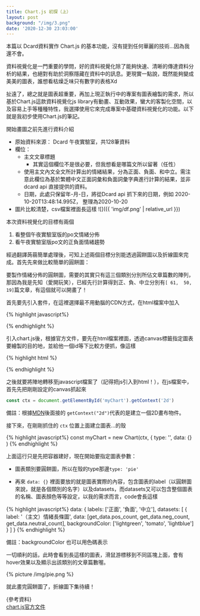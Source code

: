 ```yaml
---
title: Chart.js 初探（上）
layout: post
background: "/img/3.png"
date: '2020-12-30 23:03:00'
---
```


本篇以 Dcard資料實作 Chart.js 的基本功能，沒有提到任何華麗的技術...因為我還不會。

資料視覺化是一門重要的學問，好的資料視覺化除了能夠快速、清晰的傳達資料分析的結果，也絕對有助於洞察隱藏在資料中的訊息。更現實一點說，既然能夠變成美美的圖表，誰想看枯燥乏味只有數字的表格Xd

扯遠了，總之就是圖表超重要，再加上現正執行中的專案有圖表繪製的需求，所以基於Chart.js這款資料視覺化js library有動畫、互動效果，蠻大的客製化空間，以及容易上手等種種特性，我選擇使用它來完成專案中基礎資料視覺化的功能。以下就是我初步使用Chart.js的筆記。


開始畫圖之前先進行資料介紹
- 原始資料來源： Dcard 午夜實驗室，共128筆資料
- 欄位：
    - 主文文章標題
        * 其實這個欄位不是很必要，但我想看是哪篇文所以留著（任性）
    - 使用主文內文全文所計算出的情緒結果，分為正面、負面、和中立。需注意此欄位為基於繁體中文正面詞彙和負面詞彙字典進行計算的結果，並非 dcard api 直接提供的資料。
    - 日期，此處只保留年-月-日，將從Dcard api 抓下來的日期，例如 2020-10-20T13:48:14.995Z， 整理為2020-10-20
- 圖片比較清楚，csv檔案裡面長這樣
![]({{ 'img/df.png' | relative_url }})


本次資料視覺化的目標有兩個
1.  看整個午夜實驗室版的po文情緒分佈
2.  看午夜實驗室版po文的正負面情緒趨勢

經過翻譯蒟蒻簡單處理後，可知上述兩個目標分別能透過圓餅圖以及折線圖來完成。首先先來做比較簡單的圓餅圖：

要製作情緒分佈的圓餅圖，需要的其實只有這三個類別分別所佔文章篇數的陣列，那因為我是先知（愛開玩笑），已經先行計算得到正、負、中立分別有```[ 61,  50,  19]```篇文章，有這個就可以開畫了！

首先要先引入套件，在這裡選擇最不用動腦的CDN方式，在html檔案中加入

{% highlight javascript%}
<script src="https://cdnjs.cloudflare.com/ajax/libs/Chart.js/2.9.4/Chart.min.js"></script>
{% endhighlight %}

引入chart.js後，根據官方文件，要先在html檔案裡面，透過canvas標籤指定圖表要繪製的目的地，並給他一個id等下比較方便抓，像這樣

{% highlight html %}
<div class="container">
	<canvas id="myChart"></canvas>
</div>
{% endhighlight %} 


之後就要將陣地轉移至javascript檔案了（記得把js引入到html！），在js檔案中，首先先把剛剛設定的canvas抓起來

```javascript
const ctx = document.getElementById('myChart').getContext('2d')
```

備註：根據[MDN](https://developer.mozilla.org/en-US/docs/Web/API/HTMLCanvasElement/getContext)後面接的 
`getContext("2d")`代表的是建立一個2D畫布物件。

接下來，在剛剛抓住的 ```ctx``` 位置上面建立圖表...的殼

{% highlight javascript%}
const myChart = new Chart(ctx, {
	type: '',
	data: {}
)
{% endhighlight %} 

上面這行只是先把容器建好，現在開始要指定圖表參數：

- 圖表類別要圓餅圖，所以在殼的type那邊```type: 'pie'```

- 再來 ```data: {}``` 裡面要放的就是圖表實際的內容，包含圖表的label（以圓餅圖來說，就是各個類別的名字）以及datasets，而datasets又可以包含整個圖表的名稱、圖表顏色等等設定，以我的需求而言，code會長這樣

{% highlight javascript%}
data: {
	labels: ['正面', '負面', '中立'],
	datasets: [
		{
			label: '（主文）情緒長條圖',
			data: [get_data.pos_count, get_data.neg_count, get_data.neutral_count],
			backgroundColor: ['lightgreen', 'tomato', 'lightblue']
		}
	]
}
{% endhighlight %} 

備註：backgroundColor 也可以用色碼表示


一切順利的話，此時會看到長這樣的圖表，滑鼠游標移到不同區塊上面，會有hover效果以及顯示出該類別的文章篇數喔。

{% picture  /img/pie.png %}

就此畫完圓餅圖了，折線圖下集待續！

{參考資料}<br>
[chart.js官方文件](https://www.chartjs.org/docs/latest/)
